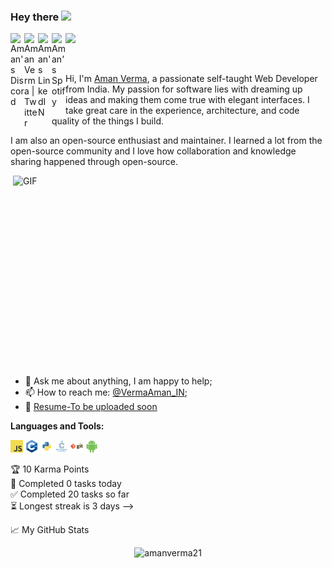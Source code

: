 ### Hey there <img src="https://media.giphy.com/media/hvRJCLFzcasrR4ia7z/giphy.gif" width="25px">

<a href="https://discord.gg/C9ScMSFKRJ">
  <img align="left" alt="Aman's Discord" width="22px" src="https://raw.githubusercontent.com/peterthehan/peterthehan/master/assets/discord.svg" />
</a>
<a href="https://twitter.com/VermaAman_IN">
  <img align="left" alt="Aman Verma | Twitter" width="22px" src="https://raw.githubusercontent.com/peterthehan/peterthehan/master/assets/twitter.svg" />
</a>
<a href="https://www.linkedin.com/in/amanvermain/">
  <img align="left" alt="Aman's LinkedIN" width="22px" src="https://raw.githubusercontent.com/peterthehan/peterthehan/master/assets/linkedin.svg" />
</a>
<a href="https://open.spotify.com/user/aif6tgstqz893npuj300zn0r3">
  <img align="left" alt="Aman's Spotify" width="22px" src="https://raw.githubusercontent.com/peterthehan/peterthehan/master/assets/spotify.svg" />
</a>

![](https://visitor-badge.glitch.me/badge?page_id=amanverma21.amanverma21)

<br />

Hi, I'm [Aman Verma](https://amanverma.netlify.app/), a passionate self-taught Web Developer from India. My passion for software lies with dreaming up ideas and making them come true with elegant interfaces. I take great care in the experience, architecture, and code quality of the things I build.

I am also an open-source enthusiast and maintainer. I learned a lot from the open-source community and I love how collaboration and knowledge sharing happened through open-source.

  <img align="right" alt="GIF" src="https://github.com/abhisheknaiidu/abhisheknaiidu/blob/master/code.gif?raw=true" width="500" height="320" />
  
- 💬 Ask me about anything, I am happy to help;
- 📫 How to reach me: [@VermaAman_IN](https://twitter.com/VermaAman_IN);
- 📝 [Resume-To be uploaded soon]()

**Languages and Tools:**

<code><img height="20" src="https://raw.githubusercontent.com/github/explore/80688e429a7d4ef2fca1e82350fe8e3517d3494d/topics/javascript/javascript.png"></code>
<code><img height="20" src="https://raw.githubusercontent.com/github/explore/80688e429a7d4ef2fca1e82350fe8e3517d3494d/topics/cpp/cpp.png"></code>
<code><img height="20" src="https://raw.githubusercontent.com/github/explore/80688e429a7d4ef2fca1e82350fe8e3517d3494d/topics/python/python.png"></code>
<code><img height="20" src="https://raw.githubusercontent.com/github/explore/80688e429a7d4ef2fca1e82350fe8e3517d3494d/topics/c/c.png"></code>
<code><img height="20" src="https://raw.githubusercontent.com/github/explore/80688e429a7d4ef2fca1e82350fe8e3517d3494d/topics/git/git.png"></code>
<code><img height="20" src="https://raw.githubusercontent.com/github/explore/80688e429a7d4ef2fca1e82350fe8e3517d3494d/topics/android/android.png"></code>

<!-- <code><img height="20" src="https://raw.githubusercontent.com/github/explore/80688e429a7d4ef2fca1e82350fe8e3517d3494d/topics/git/git.png"></code> -->

<!-- 📊 **This Week I Spent My Time On:**

<!--START_SECTION:waka-->

<!-- ```text
JavaScript   17 hrs 47 mins  ████████████████▒░░░░░░░░   65.99 %
JSX          6 hrs 39 mins   ██████░░░░░░░░░░░░░░░░░░░   24.66 %
SCSS         2 hrs 5 mins    ██░░░░░░░░░░░░░░░░░░░░░░░   07.75 %
Other        17 mins         ▒░░░░░░░░░░░░░░░░░░░░░░░░   01.08 %
JSON         8 mins          ░░░░░░░░░░░░░░░░░░░░░░░░░   00.50 %
``` -->

<!--END_SECTION:waka-->



<!-- 🚧 **My Todoist Stats:**

<!-- TODO-IST:START -->

🏆 10 Karma Points  
🌸 Completed 0 tasks today  
✅ Completed 20 tasks so far  
⏳ Longest streak is 3 days -->

<!-- TODO-IST:END -->

📈 My GitHub Stats

<p align="center"> <img src="https://github-readme-stats.vercel.app/api?username=amanverma21&show_icons=true&theme=gotham" alt="amanverma21" />
